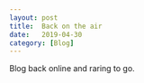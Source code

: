 ```yaml
---
layout: post
title:  Back on the air
date:   2019-04-30
category: [Blog]
---
```

Blog back online and raring to go.
